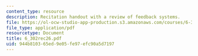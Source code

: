 ```yaml
---
content_type: resource
description: Recitation handout with a review of feedback systems.
file: https://ol-ocw-studio-app-production.s3.amazonaws.com/courses/6-302-feedback-systems-spring-2007/944b810365ed9e05fe97efc90a5d7197_6_302rec26.pdf
file_type: application/pdf
resourcetype: Document
title: 6_302rec26.pdf
uid: 944b8103-65ed-9e05-fe97-efc90a5d7197
---
```

